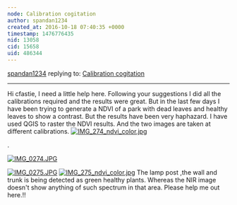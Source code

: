 ```yaml
---
node: Calibration cogitation
author: spandan1234
created_at: 2016-10-18 07:40:35 +0000
timestamp: 1476776435
nid: 13058
cid: 15658
uid: 486344
---
```




[spandan1234](../profile/spandan1234) replying to: [Calibration cogitation](../notes/cfastie/05-01-2016/calibration-cogitation)

----
Hi cfastie, I need a little help here. Following your suggestions I did all the calibrations required and the results were great. But in the last few days I have been trying to generate a NDVI of a park with dead leaves and healthy leaves to show a contrast. But the results have been very haphazard. I have used QGIS to raster the NDVI results. And the two images are taken at different calibrations.
[![IMG_274_ndvi_color.jpg](/system/images/photos/000/018/424/large/IMG_274_ndvi_color.jpg)](/system/images/photos/000/018/424/original/IMG_274_ndvi_color.jpg)

. 
 
[![IMG_0274.JPG](/system/images/photos/000/018/423/large/IMG_0274.JPG)](/system/images/photos/000/018/423/original/IMG_0274.JPG)


[![IMG_0275.JPG](/system/images/photos/000/018/425/large/IMG_0275.JPG)](/system/images/photos/000/018/425/original/IMG_0275.JPG)
[![IMG_275_ndvi_color.jpg](/system/images/photos/000/018/426/large/IMG_275_ndvi_color.jpg)](/system/images/photos/000/018/426/original/IMG_275_ndvi_color.jpg)
The lamp post ,the wall and trunk is being detected as green healthy plants. Whereas the NIR image doesn't show anything of such spectrum in that area. Please help me out here.!!



